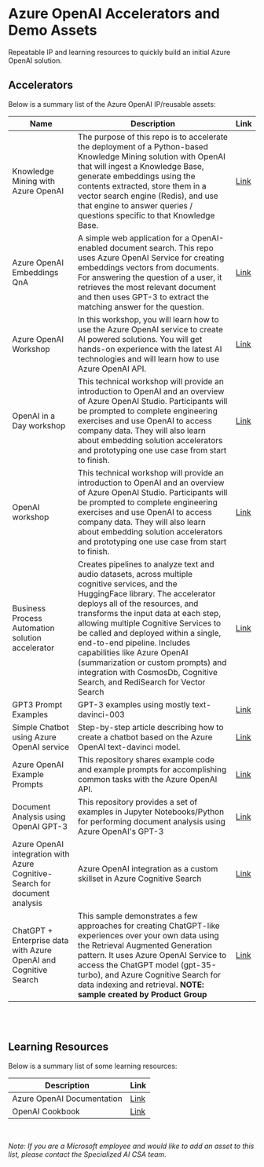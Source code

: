 # Azure OpenAI Accelerators and Demo Assets

Repeatable IP and learning resources to quickly build an initial Azure OpenAI solution.


## Accelerators

Below is a summary list of the Azure OpenAI IP/reusable assets:
<br/>


| Name      | Description   | Link   |
| ----------- | ----------- | ----------- |
| Knowledge Mining with Azure OpenAI | The purpose of this repo is to accelerate the deployment of a Python-based Knowledge Mining solution with OpenAI that will ingest a Knowledge Base, generate embeddings using the contents extracted, store them in a vector search engine (Redis), and use that engine to answer queries / questions specific to that Knowledge Base.| [Link](https://github.com/samelhousseini/km-openai)
| Azure OpenAI Embeddings QnA | A simple web application for a OpenAI-enabled document search. This repo uses Azure OpenAI Service for creating embeddings vectors from documents. For answering the question of a user, it retrieves the most relevant document and then uses GPT-3 to extract the matching answer for the question. | [Link](https://github.com/ruoccofabrizio/azure-open-ai-embeddings-qna)
| Azure OpenAI Workshop |  In this workshop, you will learn how to use the Azure OpenAI service to create AI powered solutions. You will get hands-on experience with the latest AI technologies and will learn how to use Azure OpenAI API. | [Link](https://github.com/Azure/azure-openai-workshop)
| OpenAI in a Day workshop | This technical workshop will provide an introduction to OpenAI and an overview of Azure OpenAI Studio. Participants will be prompted to complete engineering exercises and use OpenAI to access company data. They will also learn about embedding solution accelerators and prototyping one use case from start to finish.| [Link](https://github.com/csiebler/openai-in-a-day)
| OpenAI workshop | This technical workshop will provide an introduction to OpenAI and an overview of Azure OpenAI Studio. Participants will be prompted to complete engineering exercises and use OpenAI to access company data. They will also learn about embedding solution accelerators and prototyping one use case from start to finish. | [Link](https://github.com/microsoft/OpenAIWorkshop)
| Business Process Automation solution accelerator | Creates pipelines to analyze text and audio datasets, across multiple cognitive services, and the HuggingFace library. The accelerator deploys all of the resources, and transforms the input data at each step, allowing multiple Cognitive Services to be called and deployed within a single, end-to-end pipeline. Includes capabilities like Azure OpenAI (summarization or custom prompts) and integration with CosmosDb, Cognitive Search, and RediSearch for Vector Search  | [Link](https://github.com/Azure/business-process-automation)
| GPT3 Prompt Examples | GPT-3 examples using mostly text-davinci-003 | [Link](https://gist.github.com/csiebler/d137386c4a63cc34810151bcdf150d54)
| Simple Chatbot using Azure OpenAI service | Step-by-step  article describing  how to create a  chatbot based on the Azure OpenAI text-davinci model.| [Link](https://github.com/michalmar/openai-demos-bot-webapp)
|Azure OpenAI Example Prompts |This repository shares example code and example prompts for accomplishing common tasks with the Azure OpenAI API.| [Link](https://github.com/jakeatmsft/AzureOpenAIExamples)
|Document Analysis using OpenAI GPT-3 |This repository provides a set of examples in Jupyter Notebooks/Python for performing document analysis using Azure OpenAI's GPT-3 | [Link](https://github.com/ryubidragonfire/document-analysis-using-gpt-3)
|Azure OpenAI integration with Azure Cognitive-Search for document analysis | Azure OpenAI integration as a custom skillset in Azure Cognitive Search | [Link](https://github.com/Anaig/OpenAI-and-Cognitive-Search/)
|ChatGPT + Enterprise data with Azure OpenAI and Cognitive Search | This sample demonstrates a few approaches for creating ChatGPT-like experiences over your own data using the Retrieval Augmented Generation pattern. It uses Azure OpenAI Service to access the ChatGPT model (gpt-35-turbo), and Azure Cognitive Search for data indexing and retrieval. **NOTE: sample created by Product Group**| [Link](https://github.com/Azure-Samples/azure-search-openai-demo/)
<br/>
<br/>

## Learning Resources 

Below is a summary list of some learning resources:
<br/>


|Description | Link   |
|----------- | ----------- |
| Azure OpenAI Documentation |  [Link](https://learn.microsoft.com/en-us/azure/cognitive-services/openai/)
| OpenAI Cookbook  |  [Link](https://github.com/openai/openai-cookbook)

<br/>

**Note*: If you are a Microsoft employee and would like to add an asset to this list, please contact the Specialized AI CSA team.*
